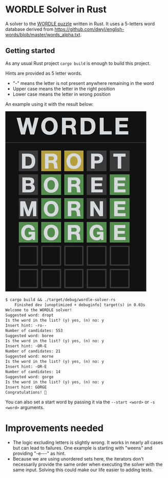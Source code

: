 # WORDLE Solver in Rust

A solver to the [WORDLE puzzle](https://www.powerlanguage.co.uk/wordle/) written in Rust.
It uses a 5-letters word database derived from https://github.com/dwyl/english-words/blob/master/words_alpha.txt.

## Getting started

As any usual Rust project `cargo build` is enough to build this project.

Hints are provided as 5 letter words.

- "-" means the letter is not present anywhere remaining in the word
- Upper case means the letter in the right position
- Lower case means the letter in wrong position

An example using it with the result below:

![Example](example.png)

```
$ cargo build && ./target/debug/wordle-solver-rs
    Finished dev [unoptimized + debuginfo] target(s) in 0.03s
Welcome to the WORDLE solver!
Suggested word: dropt
Is the word in the list? (y) yes, (n) no: y
Insert hint: -ro--
Number of candidates: 553
Suggested word: boree
Is the word in the list? (y) yes, (n) no: y
Insert hint: -OR-E
Number of candidates: 21
Suggested word: morne
Is the word in the list? (y) yes, (n) no: y
Insert hint: -OR-E
Number of candidates: 14
Suggested word: gorge
Is the word in the list? (y) yes, (n) no: y
Insert hint: GORGE
Congratulations! 🎉
```

You can also set a start word by passing it via the `--start <word>` or `-s <word>` arguments.

# Improvements needed

- The logic excluding letters is slightly wrong. It works in nearly all cases but can lead to failures.
  One example is starting with "weens" and providing "-e---" as hint.
- Because we are using unordered sets here, the iterators don't necessarily provide the same order when executing the
  solver with the same input. Solving this could make our life easier to adding tests.
